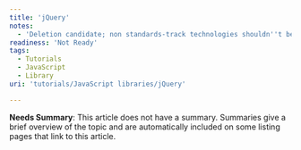 ```yaml
---
title: 'jQuery'
notes:
  - 'Deletion candidate; non standards-track technologies shouldn''t be included on webplatform.org'
readiness: 'Not Ready'
tags:
  - Tutorials
  - JavaScript
  - Library
uri: 'tutorials/JavaScript libraries/jQuery'

---
```

**Needs Summary**: This article does not have a summary. Summaries give a brief overview of the topic and are automatically included on some listing pages that link to this article.

